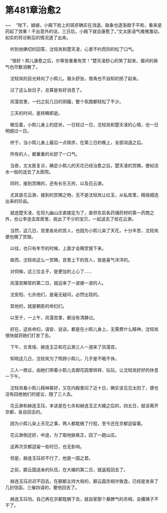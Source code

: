# 第481章治愈2
~~&nbsp;&nbsp;&nbsp;&nbsp;“陛下，娘娘，小殿下脸上的斑疹确实在消退，脉象也逐渐趋于平和，看来是药起了效果！不出意外的话，三日后，小殿下就会康愈了。”文太医语气难掩激动，如实的将诊断后的情况道了出来。<br><br>&nbsp;&nbsp;&nbsp;&nbsp;听到他确切的回答，沈轻岚和楚天凌，心里不约而同的松了口气。<br><br>&nbsp;&nbsp;&nbsp;&nbsp;“很好！熙儿康愈之后，尔等皆重重有赏！”楚天凌舒心的笑了起来，眉间的戾气也尽数消散了。<br><br>&nbsp;&nbsp;&nbsp;&nbsp;沈轻岚的目光转向了小熙儿，眉头舒张，唇角也不自知的扬了起来。<br><br>&nbsp;&nbsp;&nbsp;&nbsp;过了这么些日子，总算是有好消息了。<br><br>&nbsp;&nbsp;&nbsp;&nbsp;凤藻宫里，一扫之前几日的阴霾，整个氛围都轻松了不少。<br><br>&nbsp;&nbsp;&nbsp;&nbsp;三天的时间，是转瞬即逝。<br><br>&nbsp;&nbsp;&nbsp;&nbsp;眼见着，小熙儿身上的症状，一日轻过一日，沈轻岚和楚天凌的心情，也一日明朗过一日。<br><br>&nbsp;&nbsp;&nbsp;&nbsp;终于，当小熙儿身上最后一点斑疹，在第三日的晚上，全部消退之后。<br><br>&nbsp;&nbsp;&nbsp;&nbsp;所有的人，都重重的长舒了一口气。<br><br>&nbsp;&nbsp;&nbsp;&nbsp;当夜，文太医复诊，确定小熙儿的天花已经治愈之后，楚天凌的赏赐，便如流水一般的送去了太医院。<br><br>&nbsp;&nbsp;&nbsp;&nbsp;同时，接到赏赐的，还有长乐王府，以及花云渺。<br><br>&nbsp;&nbsp;&nbsp;&nbsp;尤其是花云渺，接到的赏赐之物，无不是沈轻岚让红玉，从私库里，精挑细选出来的珍品。<br><br>&nbsp;&nbsp;&nbsp;&nbsp;就连楚天凌，在将九幽山庄直接定为了，直供东启各药铺药材的第一药商之外，也让李连去库房里，挑出了不少的宝贝，一起送去了给花云渺。<br><br>&nbsp;&nbsp;&nbsp;&nbsp;当然，这几日，宫里各处的宫人，也因为小熙儿染了天花，十分辛苦，沈轻岚便也赐了赏银。<br><br>&nbsp;&nbsp;&nbsp;&nbsp;以往，也只有年节的时候，上面才会赐赏银下来。<br><br>&nbsp;&nbsp;&nbsp;&nbsp;故而，沈轻岚这么一赏赐，宫里上下的宫人，皆是喜气洋洋的。<br><br>&nbsp;&nbsp;&nbsp;&nbsp;对伺候，这三位主子，是更加的上心了……<br><br>&nbsp;&nbsp;&nbsp;&nbsp;凤藻宫解禁的第二日，就迎来了一波接一波的人。<br><br>&nbsp;&nbsp;&nbsp;&nbsp;沈安阳、七杀他们，是毫无疑问，必然出现的。<br><br>&nbsp;&nbsp;&nbsp;&nbsp;其他的，就是朝臣的命妇们。<br><br>&nbsp;&nbsp;&nbsp;&nbsp;以至于，一上午，凤藻宫里，都没有清静过。<br><br>&nbsp;&nbsp;&nbsp;&nbsp;好在，这些命妇，请安、说话，都是在小熙儿身上，无需费什么精神，沈轻岚很快就将她们打发了去。<br><br>&nbsp;&nbsp;&nbsp;&nbsp;下午，文青瑶、赫连玉芷和花云渺三人一道来了凤藻宫。<br><br>&nbsp;&nbsp;&nbsp;&nbsp;知晓这几日，沈轻岚为了照顾小熙儿，几乎是不眠不休。<br><br>&nbsp;&nbsp;&nbsp;&nbsp;三人一商议，由她们带着小熙儿去御花园里转转、玩玩，让沈轻岚好好的休息一下午。<br><br>&nbsp;&nbsp;&nbsp;&nbsp;沈轻岚看小熙儿精神甚好，又在内殿里闷了近十日，确实该见见太阳了，便也没有回绝她们的提议，随了三人去。<br><br>&nbsp;&nbsp;&nbsp;&nbsp;花云渺和赫连玉珏，本该是在七杀和赫连玉芷大婚之后的，四五日，就该离开京都，各自回去的。<br><br>&nbsp;&nbsp;&nbsp;&nbsp;因为小熙儿染上天花之事，两人都耽搁了行程，至今还在京都逗留着。<br><br>&nbsp;&nbsp;&nbsp;&nbsp;花云渺倒还好，中途，为了取地脉紫芷，回了一趟山庄。<br><br>&nbsp;&nbsp;&nbsp;&nbsp;这再次京都逗留一些时日，也无影响。<br><br>&nbsp;&nbsp;&nbsp;&nbsp;但是，赫连玉珏却不行了，他是一国之君。<br><br>&nbsp;&nbsp;&nbsp;&nbsp;之前，郦云国送亲的队伍，在大婚的第二日，就返程回去了。<br><br>&nbsp;&nbsp;&nbsp;&nbsp;赫连玉珏迟迟不回去，在郦都主持大局的，郦云国丞相许致逸，已经是发来了几封信函，三催四请的，要他回去了。<br><br>&nbsp;&nbsp;&nbsp;&nbsp;赫连玉珏怕，自己再在京都耽搁下去，就自家那个暴脾气的丞相，会撂摊子不干了。<br><br>
                    

<script>_fwqdsqadxfw()</script>
<div><script>_dfwf1dw();</script></div>
<div><script>_dfwf1agdw();</script></div>
                